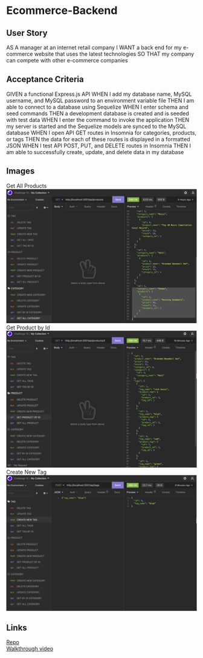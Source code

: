 # Ecommerce-Backend
## User Story
AS A manager at an internet retail company
I WANT a back end for my e-commerce website that uses the latest technologies
SO THAT my company can compete with other e-commerce companies

## Acceptance Criteria
GIVEN a functional Express.js API
WHEN I add my database name, MySQL username, and MySQL password to an environment variable file
THEN I am able to connect to a database using Sequelize
WHEN I enter schema and seed commands
THEN a development database is created and is seeded with test data
WHEN I enter the command to invoke the application
THEN my server is started and the Sequelize models are synced to the MySQL database
WHEN I open API GET routes in Insomnia for categories, products, or tags
THEN the data for each of these routes is displayed in a formatted JSON
WHEN I test API POST, PUT, and DELETE routes in Insomnia
THEN I am able to successfully create, update, and delete data in my database

## Images
Get All Products
<img src ="images/get all products.jpg">
Get Product by Id
<img src ="images/get product by id.jpg">
Create New Tag
<img src = "images/post tag.jpg">
## Links
<a href ="https://github.com/pcancio/Ecommerce-Backend">Repo</a>
<br>
<a href ="https://watch.screencastify.com/v/sWKXbswAlgyQ9gsHWVUp">Walkthrough video</a>


